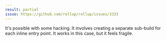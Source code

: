 ```yaml
---
result: partial
issue: https://github.com/rollup/rollup/issues/3333
---
```


It's possible with some hacking. It involves creating a separate sub-build for each inline entry point. It works in this case, but it feels fragile.
